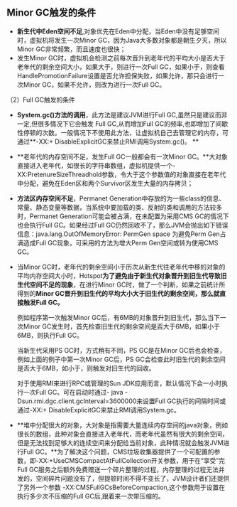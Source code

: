 ## Minor GC触发的条件

* **新生代中Eden空间不足**,对象优先在Eden中分配，当Eden中没有足够空间时，虚拟机将发生一次Minor GC，因为Java大多数对象都是朝生夕灭，所以Minor GC非常频繁，而且速度也很快；
* 发生Minor GC时，虚拟机会检测之前每次晋升到老年代的平均大小是否大于老年代的剩余空间大小，如果大于，则进行一次Full GC，如果小于，则查看HandlePromotionFailure设置是否允许担保失败，如果允许，那只会进行一次Minor GC，如果不允许，则改为进行一次Full GC。

（2）Full GC触发的条件

* **System.gc()方法的调用**，此方法是建议JVM进行Full GC,虽然只是建议而非一定,但很多情况下它会触发 Full GC,从而增加Full GC的频率,也即增加了间歇性停顿的次数。一般情况下不使用此方法，让虚拟机自己去管理它的内存，可通过**-XX:+ DisableExplicitGC来禁止RMI调用System.gc()。 **

* **老年代的内存空间不足，发生Full GC一般都会有一次Minor GC。**大对象直接进入老年代，如很长的字符串数组，虚拟机提供一个-XX:PretenureSizeThreadhold参数，令大于这个参数值的对象直接在老年代中分配，避免在Eden区和两个Survivor区发生大量的内存拷贝；

* **方法区内存空间不足**，Permanet Generation中存放的为一些class的信息、常量、静态变量等数据，当系统中要加载的类、反射的类和调用的方法较多时，Permanet Generation可能会被占满，在未配置为采用CMS GC的情况下也会执行Full GC。如果经过Full GC仍然回收不了，那么JVM会抛出如下错误信息：java.lang.OutOfMemoryError: PermGen space
  为避免Perm Gen占满造成Full GC现象，可采用的方法为增大Perm Gen空间或转为使用CMS GC。

* 当Minor GC时，老年代的剩余空间小于历次从新生代往老年代中移的对象的平均内存空间大小时，Hotspot**为了避免由于新生代对象晋升到旧生代导致旧生代空间不足的现象**，在进行Minor GC时，做了一个判断，如果之前统计所得到的**Minor GC晋升到旧生代的平均大小大于旧生代的剩余空间，那么就直接触发Full GC。**

  例如程序第一次触发Minor GC后，有6MB的对象晋升到旧生代，那么当下一次Minor GC发生时，首先检查旧生代的剩余空间是否大于6MB，如果小于6MB，则执行Full GC。

  当新生代采用PS GC时，方式稍有不同，PS GC是在Minor GC后也会检查，例如上面的例子中第一次Minor GC后，PS GC会检查此时旧生代的剩余空间是否大于6MB，如小于，则触发对旧生代的回收。

  对于使用RMI来进行RPC或管理的Sun JDK应用而言，默认情况下会一小时执行一次Full GC。可在启动时通过- java -Dsun.rmi.dgc.client.gcInterval=3600000来设置Full GC执行的间隔时间或通过-XX:+ DisableExplicitGC来禁止RMI调用System.gc。

* **堆中分配很大的对象，大对象是指需要大量连续内存空间的java对象，例如很长的数组，此种对象会直接进入老年代，而老年代虽然有很大的剩余空间，但是无法找到足够大的连续空间来分配给当前对象，此种情况就会触发JVM进行Full GC。**为了解决这个问题，CMS垃圾收集器提供了一个可配置的参数，即-XX:+UseCMSCompactAtFullCollection开关参数，用于在“享受”完Full GC服务之后额外免费赠送一个碎片整理的过程，内存整理的过程无法并发的，空间碎片问题没有了，但提顿时间不得不变长了，JVM设计者们还提供了另外一个参数 -XX:CMSFullGCsBeforeCompaction,这个参数用于设置在执行多少次不压缩的Full GC后,跟着来一次带压缩的。